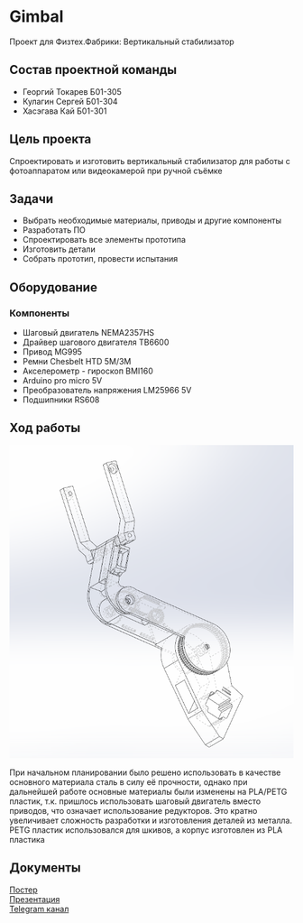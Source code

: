 # Gimbal
Проект для Физтех.Фабрики: Вертикальный стабилизатор

## Состав проектной команды
- Георгий Токарев Б01-305
- Кулагин Сергей  Б01-304
- Хасэгава Кай    Б01-301

## Цель проекта
Спроектировать и изготовить вертикальный 
стабилизатор для работы с фотоаппаратом или видеокамерой при ручной съёмке

## Задачи
- Выбрать необходимые материалы, приводы и другие компоненты
- Разработать ПО
- Спроектировать все элементы прототипа
- Изготовить детали
- Собрать прототип, провести испытания

## Оборудование
### Компоненты
- Шаговый двигатель NEMA2357HS
- Драйвер шагового двигателя TB6600
- Привод MG995
- Ремни Chesbelt HTD 5M/3M
- Акселерометр - гироскоп BMI160
- Arduino pro micro 5V
- Преобразователь напряжения LM25966 5V
- Подшипники RS608


## Ход работы

![](Снимок.PNG)

При начальном планировании было решено использовать в качестве основного материала сталь в силу её прочности, однако при дальнейшей работе основные материалы были изменены на PLA/PETG пластик, т.к. пришлось использовать шаговый двигатель вместо приводов, что означает использование редукторов. Это кратно увеличивает сложность разработки и изготовления деталей из металла.
PETG пластик использовался для шкивов, а корпус изготовлен из PLA пластика

## Документы
[Постер](ВертикальныйстабилизаторПостер.pdf)  
[Презентация](Вертикальныйстабилизатор.pptx)  
[Telegram канал](https://t.me/Gimbal57)

